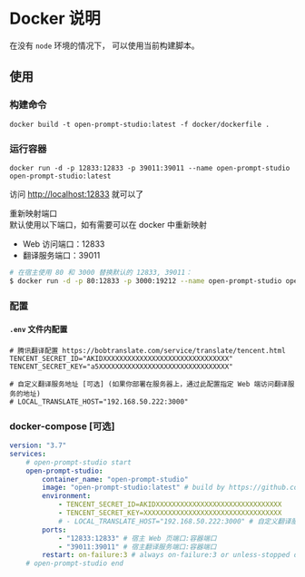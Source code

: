 # Docker 说明

在没有 `node` 环境的情况下， 可以使用当前构建脚本。

## 使用

### 构建命令

```
docker build -t open-prompt-studio:latest -f docker/dockerfile .
```

### 运行容器

```
docker run -d -p 12833:12833 -p 39011:39011 --name open-prompt-studio open-prompt-studio:latest
```

访问 [http://localhost:12833](http://localhost:12833) 就可以了

重新映射端口  
默认使用以下端口，如有需要可以在 docker 中重新映射

-   Web 访问端口：12833
-   翻译服务端口：39011

```bash
# 在宿主使用 80 和 3000 替换默认的 12833, 39011：
$ docker run -d -p 80:12833 -p 3000:19212 --name open-prompt-studio open-prompt-studio:latest
```

### 配置

#### `.env` 文件内配置

```env
# 腾讯翻译配置 https://bobtranslate.com/service/translate/tencent.html
TENCENT_SECRET_ID="AKIDXXXXXXXXXXXXXXXXXXXXXXXXXXXXXXX"
TENCENT_SECRET_KEY="a5XXXXXXXXXXXXXXXXXXXXXXXXXXXXXXXX"

# 自定义翻译服务地址 [可选] (如果你部署在服务器上，通过此配置指定 Web 端访问翻译服务的地址)
# LOCAL_TRANSLATE_HOST="192.168.50.222:3000"
```

### docker-compose [可选]

```yml
version: "3.7"
services:
    # open-prompt-studio start
    open-prompt-studio:
        container_name: "open-prompt-studio"
        image: "open-prompt-studio:latest" # build by https://github.com/Moonvy/OpenPromptStudio
        environment:
            - TENCENT_SECRET_ID=AKIDXXXXXXXXXXXXXXXXXXXXXXXXXXXXXXX
            - TENCENT_SECRET_KEY=XXXXXXXXXXXXXXXXXXXXXXXXXXXXXXXXXX
            # - LOCAL_TRANSLATE_HOST="192.168.50.222:3000" # 自定义翻译服务地址
        ports:
            - "12833:12833" # 宿主 Web 页端口:容器端口
            - "39011:39011" # 宿主翻译服务端口:容器端口
        restart: on-failure:3 # always on-failure:3 or unless-stopped default "no"
    # open-prompt-studio end
```